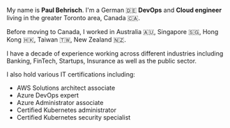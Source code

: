 My name is **Paul Behrisch**. I'm a German 🇩🇪 **DevOps** and **Cloud engineer** living in the greater Toronto area, Canada 🇨🇦.

Before moving to Canada, I worked in Australia 🇦🇺, Singapore 🇸🇬, Hong Kong 🇭🇰, Taiwan 🇹🇼, New Zealand 🇳🇿.

I have a decade of experience working across different industries including Banking, FinTech, Startups, Insurance as well as the public sector.

I also hold various IT certifications including:

- AWS Solutions architect associate
- Azure DevOps expert
- Azure Administrator associate
- Certified Kubernetes administrator
- Certified Kubernetes security specialist